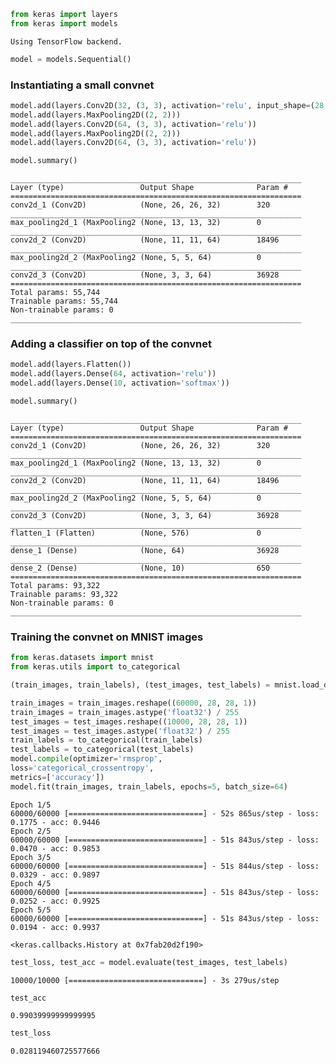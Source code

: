 ```python
from keras import layers
from keras import models
```

    Using TensorFlow backend.

```python
model = models.Sequential()
```

### Instantiating a small convnet

```python
model.add(layers.Conv2D(32, (3, 3), activation='relu', input_shape=(28, 28, 1)))
model.add(layers.MaxPooling2D((2, 2)))
model.add(layers.Conv2D(64, (3, 3), activation='relu'))
model.add(layers.MaxPooling2D((2, 2)))
model.add(layers.Conv2D(64, (3, 3), activation='relu'))
```

```python
model.summary()
```

    _________________________________________________________________
    Layer (type)                 Output Shape              Param #
    =================================================================
    conv2d_1 (Conv2D)            (None, 26, 26, 32)        320
    _________________________________________________________________
    max_pooling2d_1 (MaxPooling2 (None, 13, 13, 32)        0
    _________________________________________________________________
    conv2d_2 (Conv2D)            (None, 11, 11, 64)        18496
    _________________________________________________________________
    max_pooling2d_2 (MaxPooling2 (None, 5, 5, 64)          0
    _________________________________________________________________
    conv2d_3 (Conv2D)            (None, 3, 3, 64)          36928
    =================================================================
    Total params: 55,744
    Trainable params: 55,744
    Non-trainable params: 0
    _________________________________________________________________

### Adding a classifier on top of the convnet

```python
model.add(layers.Flatten())
model.add(layers.Dense(64, activation='relu'))
model.add(layers.Dense(10, activation='softmax'))
```

```python
model.summary()
```

    _________________________________________________________________
    Layer (type)                 Output Shape              Param #
    =================================================================
    conv2d_1 (Conv2D)            (None, 26, 26, 32)        320
    _________________________________________________________________
    max_pooling2d_1 (MaxPooling2 (None, 13, 13, 32)        0
    _________________________________________________________________
    conv2d_2 (Conv2D)            (None, 11, 11, 64)        18496
    _________________________________________________________________
    max_pooling2d_2 (MaxPooling2 (None, 5, 5, 64)          0
    _________________________________________________________________
    conv2d_3 (Conv2D)            (None, 3, 3, 64)          36928
    _________________________________________________________________
    flatten_1 (Flatten)          (None, 576)               0
    _________________________________________________________________
    dense_1 (Dense)              (None, 64)                36928
    _________________________________________________________________
    dense_2 (Dense)              (None, 10)                650
    =================================================================
    Total params: 93,322
    Trainable params: 93,322
    Non-trainable params: 0
    _________________________________________________________________

### Training the convnet on MNIST images

```python
from keras.datasets import mnist
from keras.utils import to_categorical
```

```python
(train_images, train_labels), (test_images, test_labels) = mnist.load_data()
```

```python
train_images = train_images.reshape((60000, 28, 28, 1))
train_images = train_images.astype('float32') / 255
test_images = test_images.reshape((10000, 28, 28, 1))
test_images = test_images.astype('float32') / 255
train_labels = to_categorical(train_labels)
test_labels = to_categorical(test_labels)
model.compile(optimizer='rmsprop',
loss='categorical_crossentropy',
metrics=['accuracy'])
model.fit(train_images, train_labels, epochs=5, batch_size=64)
```

    Epoch 1/5
    60000/60000 [==============================] - 52s 865us/step - loss: 0.1775 - acc: 0.9446
    Epoch 2/5
    60000/60000 [==============================] - 51s 843us/step - loss: 0.0470 - acc: 0.9853
    Epoch 3/5
    60000/60000 [==============================] - 51s 844us/step - loss: 0.0329 - acc: 0.9897
    Epoch 4/5
    60000/60000 [==============================] - 51s 843us/step - loss: 0.0252 - acc: 0.9925
    Epoch 5/5
    60000/60000 [==============================] - 51s 843us/step - loss: 0.0194 - acc: 0.9937

    <keras.callbacks.History at 0x7fab20d2f190>

```python
test_loss, test_acc = model.evaluate(test_images, test_labels)
```

    10000/10000 [==============================] - 3s 279us/step

```python
test_acc
```

    0.99039999999999995

```python
test_loss
```

    0.028119460725577666

